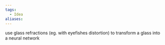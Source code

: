 ```yaml
---
tags:
  - Idea
aliases:
---
```

use glass refractions (eg. with eyefishes distortion) to transform a glass into a neural network
